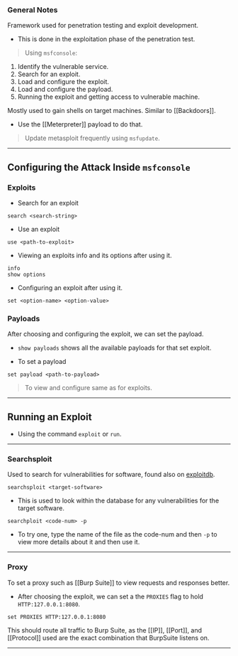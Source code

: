 
### General Notes

Framework used for penetration testing and exploit development.
- This is done in the exploitation phase of the penetration test.

> Using `msfconsole`:
1. Identify the vulnerable service.
2. Search for an exploit.
3. Load and configure the exploit.
4. Load and configure the payload.
5. Running the exploit and getting access to vulnerable machine.

Mostly used to gain shells on target machines. Similar to [[Backdoors]].
- Use the [[Meterpreter]] payload to do that.

>Update metasploit frequently using `msfupdate`.

---

## Configuring the Attack Inside `msfconsole`

### Exploits

- Search for an exploit
```
search <search-string>
```

- Use an exploit
```
use <path-to-exploit>
```

- Viewing an exploits info and its options after using it.
```
info
show options
```

- Configuring an exploit after using it.
```
set <option-name> <option-value>
```


### Payloads

After choosing and configuring the exploit, we can set the payload.
- `show payloads` shows all the available payloads for that set exploit.

- To set a payload
```
set payload <path-to-payload>
```

> To view and configure same as for exploits.

---

## Running an Exploit

- Using the command `exploit` or `run`.

---

### Searchsploit

Used to search for vulnerabilities for software, found also on [exploitdb](https://www.exploit-db.com/).

```shell
searchsploit <target-software>
```
- This is used to look within the database for any vulnerabilities for the target software.

```
searchploit <code-num> -p
```
- To try one, type the name of the file as the code-num and then `-p` to view more details about it and then use it.

---

### Proxy

To set a proxy such as [[Burp Suite]] to view requests and responses better.

- After choosing the exploit, we can set a the `PROXIES` flag to hold `HTTP:127.0.0.1:8080`.
```
set PROXIES HTTP:127.0.0.1:8080
```

This should route all traffic to Burp Suite, as the [[IP]], [[Port]], and [[Protocol]] used are the exact combination that BurpSuite listens on.

---
